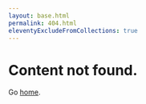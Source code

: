 ```yaml
---
layout: base.html
permalink: 404.html
eleventyExcludeFromCollections: true
---
```

# Content not found.

Go <a href="/">home</a>.
